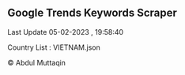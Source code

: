 

## Google Trends Keywords Scraper 
 
Last Update 05-02-2023 , 19:58:40

Country List :
VIETNAM.json



© Abdul Muttaqin 
